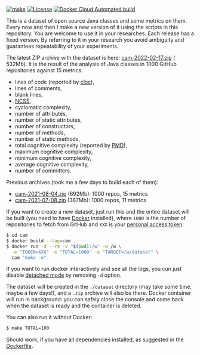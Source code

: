 [![make](https://github.com/yegor256/cam/actions/workflows/make.yml/badge.svg?branch=master)](https://github.com/yegor256/cam/actions/workflows/make.yml)
[![License](https://img.shields.io/badge/license-MIT-green.svg)](https://github.com/yegor256/ctors-vs-size/blob/master/LICENSE.txt)
[![Docker Cloud Automated build](https://img.shields.io/docker/cloud/automated/yegor256/cam)](https://hub.docker.com/r/yegor256/cam)

This is a dataset of open source Java classes and some metrics on them.
Every now and then I make a new version of it using the scripts
in this repository. You are welcome to use it in your researches.
Each release has a fixed version. By referring to it in your research
you avoid ambiguity and guarantees repeatability of your experiments.

The latest ZIP archive with the dataset is here:
[cam-2022-02-17.zip](https://github.com/yegor256/cam/releases/download/0.3.0/cam-2022-02-17.zip) (
532Mb).
It is the result of the analysis of Java classes in 1000 GitHub repositories
against
15 metrics:
 
  * lines of code (reported by [cloc](https://github.com/AlDanial/cloc)),
  * lines of comments,
  * blank lines,
  * [NCSS](https://stackoverflow.com/questions/5486983/what-does-ncss-stand-for),
  * cyclomatic complexity,
  * number of attributes,
  * number of static attributes,
  * number of constructors,
  * number of methods,
  * number of static methods,
  * total cognitive complexity (reported by [PMD](https://pmd.github.io/)),
  * maximum cognitive complexity,
  * minimum cognitive complexity,
  * average cognitive complexity,
  * number of committers.

Previous archives (took me a few days to build each of them):

* [cam-2021-08-04.zip](https://github.com/yegor256/cam/releases/download/0.2.0/cam-2021-08-04.zip) 
  (692Mb): 1000 repos, 15 metrics
* [cam-2021-07-08.zip](https://github.com/yegor256/cam/releases/download/0.1.1/cam-2021-07-08.zip) 
  (387Mb): 1000 repos, 11 metrics

If you want to create a new dataset,
just run this and the entire dataset will be built
(you need to have [Docker](https://docs.docker.com/get-docker/) installed),
where `1000` is the number of repositories to fetch from GitHub
and `XXX` is
your [personal access token](https://docs.github.com/en/github/authenticating-to-github/keeping-your-account-and-data-secure/creating-a-personal-access-token):

```bash
$ cd cam
$ docker build --tag=cam .
$ docker run -d --rm -v "$(pwd):/w" -w /w \
  -e "TOKEN=XXX" -e "TOTAL=1000" -e "TARGET=/w/dataset" \
  cam "make -e"
```

If you want to run docker interactively and see all the logs, you cun just
disable [detached mode](https://docs.docker.com/language/golang/run-containers/#run-in-detached-mode)
by removing `-d` option.

The dataset will be created in the `./dataset` directory (may take some time,
maybe a few days!), and a `.zip` archive will also be there. Docker container
will
run in background: you can safely close the console and come back when the
dataset is ready and the container is deleted.

You can also run it without Docker:

```bash
$ make TOTAL=100
```

Should work, if you have all dependencies installed, as suggested in the
[Dockerfile](https://github.com/yegor256/cam/blob/master/Dockerfile).
